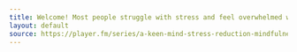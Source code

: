 ```yaml
---
title: Welcome! Most people struggle with stress and feel overwhelmed when they can't keep up with life's demands. If you are battling stress over competing demands from work, home or both and would love to find relief from the onslaught of daily strains and pressures, this show can help. Jude Johnson, is a licensed therapist who teaches Mindfulness Based Stress Reduction (MBSR) which has been shown to help with stress, pain and illness. This show provides effective tips for stress reduction and includes a guided meditation.
layout: default
source: https://player.fm/series/a-keen-mind-stress-reduction-mindfulness-meditation
---
```

